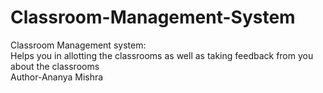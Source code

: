 # Classroom-Management-System
Classroom Management system: 
<br>Helps you in allotting the classrooms as well as taking feedback from you about the classrooms
<br>
Author-Ananya Mishra
